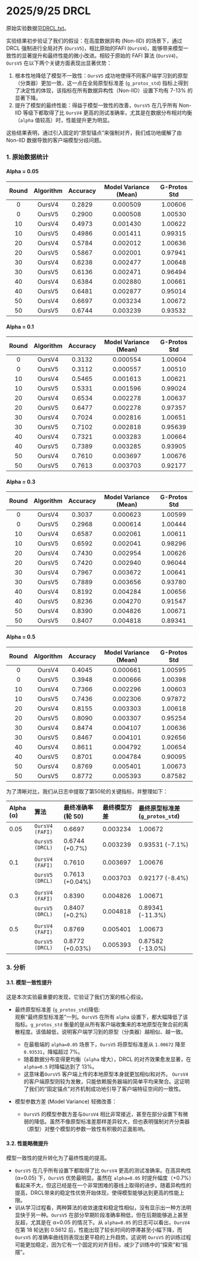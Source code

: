 # 2025/9/25 DRCL

原始实验数据见[DRCL.txt](DRCL.txt)。

实验结果初步验证了我们的假设：在高度数据异构 (Non-IID) 的场景下，通过 DRCL 强制进行全局对齐 (`OursV5`)，相比原始的FAFI (`OursV4`)，能够带来模型一致性的显著提升和最终性能的微小改进。相较于原始的 FAFI 算法 (`OursV4`)，`OursV5` 在以下两个关键方面表现出显著优势：

1.  根本性地降低了模型不一致性：`OursV5` 成功地使得不同客户端学习到的原型（分类器）更加一致，这一点在全局原型标准差 (`g_protos_std`) 指标上得到了决定性的体现，该指标在所有数据异构性（Non-IID）设置下均有 7-13% 的显著下降。
2.  提升了模型的最终性能：得益于模型一致性的改善，`OursV5` 在几乎所有 Non-IID 等级下都取得了比 `OursV4` 更高的测试准确率，尤其是在数据分布相对均衡（`alpha` 值较高）时，性能提升更为明显。

这些结果表明，通过引入固定的“原型锚点”来强制对齐，我们成功地缓解了由 Non-IID 数据导致的客户端模型分歧问题。

### 1. 原始数据统计

#### Alpha = 0.05

| Round | Algorithm | Accuracy | Model Variance (Mean) | G-Protos Std |
| :---: | :---: | :---: | :---: | :---: |
| 0 | OursV4 | 0.2829 | 0.000509 | 1.00606 |
| 0 | OursV5 | 0.2900 | 0.000508 | 1.00530 |
| 10 | OursV4 | 0.4973 | 0.001430 | 1.00622 |
| 10 | OursV5 | 0.4986 | 0.001411 | 0.99315 |
| 20 | OursV4 | 0.5784 | 0.002012 | 1.00636 |
| 20 | OursV5 | 0.5867 | 0.002001 | 0.97941 |
| 30 | OursV4 | 0.6238 | 0.002477 | 1.00648 |
| 30 | OursV5 | 0.6136 | 0.002471 | 0.96494 |
| 40 | OursV4 | 0.6384 | 0.002880 | 1.00661 |
| 40 | OursV5 | 0.6481 | 0.002877 | 0.95014 |
| 50 | OursV4 | 0.6697 | 0.003234 | 1.00672 |
| 50 | OursV5 | 0.6744 | 0.003239 | 0.93532 |

#### Alpha = 0.1

| Round | Algorithm | Accuracy | Model Variance (Mean) | G-Protos Std |
| :---: | :---: | :---: | :---: | :---: |
| 0 | OursV4 | 0.3132 | 0.000554 | 1.00604 |
| 0 | OursV5 | 0.3112 | 0.000557 | 1.00510 |
| 10 | OursV4 | 0.5465 | 0.001613 | 1.00621 |
| 10 | OursV5 | 0.5331 | 0.001596 | 0.99024 |
| 20 | OursV4 | 0.6534 | 0.002278 | 1.00637 |
| 20 | OursV5 | 0.6477 | 0.002278 | 0.97357 |
| 30 | OursV4 | 0.7024 | 0.002816 | 1.00651 |
| 30 | OursV5 | 0.7102 | 0.002818 | 0.95639 |
| 40 | OursV4 | 0.7321 | 0.003283 | 1.00664 |
| 40 | OursV5 | 0.7389 | 0.003285 | 0.93905 |
| 50 | OursV4 | 0.7610 | 0.003697 | 1.00676 |
| 50 | OursV5 | 0.7613 | 0.003703 | 0.92177 |

#### Alpha = 0.3

| Round | Algorithm | Accuracy | Model Variance (Mean) | G-Protos Std |
| :---: | :---: | :---: | :---: | :---: |
| 0 | OursV4 | 0.3037 | 0.000623 | 1.00599 |
| 0 | OursV5 | 0.2968 | 0.000614 | 1.00444 |
| 10 | OursV4 | 0.6587 | 0.002061 | 1.00611 |
| 10 | OursV5 | 0.6592 | 0.002041 | 0.98296 |
| 20 | OursV4 | 0.7430 | 0.002954 | 1.00626 |
| 20 | OursV5 | 0.7420 | 0.002940 | 0.96044 |
| 30 | OursV4 | 0.7967 | 0.003672 | 1.00641 |
| 30 | OursV5 | 0.7889 | 0.003656 | 0.93780 |
| 40 | OursV4 | 0.8192 | 0.004284 | 1.00656 |
| 40 | OursV5 | 0.8236 | 0.004270 | 0.91547 |
| 50 | OursV4 | 0.8390 | 0.004826 | 1.00671 |
| 50 | OursV5 | 0.8407 | 0.004818 | 0.89341 |

#### Alpha = 0.5

| Round | Algorithm | Accuracy | Model Variance (Mean) | G-Protos Std |
| :---: | :---: | :---: | :---: | :---: |
| 0 | OursV4 | 0.4045 | 0.000661 | 1.00595 |
| 0 | OursV5 | 0.3948 | 0.000666 | 1.00398 |
| 10 | OursV4 | 0.7366 | 0.002296 | 1.00603 |
| 10 | OursV5 | 0.7436 | 0.002306 | 0.97872 |
| 20 | OursV4 | 0.8155 | 0.003303 | 1.00618 |
| 20 | OursV5 | 0.8090 | 0.003307 | 0.95254 |
| 30 | OursV4 | 0.8474 | 0.004107 | 1.00636 |
| 30 | OursV5 | 0.8467 | 0.004101 | 0.92656 |
| 40 | OursV4 | 0.8611 | 0.004792 | 1.00654 |
| 40 | OursV5 | 0.8701 | 0.004784 | 0.90095 |
| 50 | OursV4 | 0.8769 | 0.005401 | 1.00673 |
| 50 | OursV5 | 0.8772 | 0.005393 | 0.87582 |


为了清晰对比，我们从日志中提取了第50轮的关键指标，并整理如下：

| Alpha (α) | 算法 | 最终准确率 (轮 50) | 最终模型方差 | 最终原型标准差 (`g_protos_std`) |
| :--- | :--- | :--- | :--- | :--- |
| 0.05 | `OursV4 (FAFI)` | 0.6697 | 0.003234 | 1.00672 |
| | `OursV5 (DRCL)` | 0.6744 (+0.7%) | 0.003239 | 0.93531 (-7.1%) |
| | | | | |
| 0.1 | `OursV4 (FAFI)` | 0.7610 | 0.003697 | 1.00676 |
| | `OursV5 (DRCL)` | 0.7613 (+0.04%) | 0.003703 | 0.92177 (-8.4%) |
| | | | | |
| 0.3 | `OursV4 (FAFI)` | 0.8390 | 0.004826 | 1.00671 |
| | `OursV5 (DRCL)` | 0.8407 (+0.2%) | 0.004818 | 0.89341 (-11.3%) |
| | | | | |
| 0.5 | `OursV4 (FAFI)` | 0.8769 | 0.005401 | 1.00673 |
| | `OursV5 (DRCL)` | 0.8772 (+0.03%) | 0.005393 | 0.87582 (-13.0%) |

### 3. 分析

#### 3.1. 模型一致性提升

这是本次实验最重要的发现，它验证了我们方案的核心假设。

*   最终原型标准差 (`g_protos_std`)降低:   
观察“最终原型标准差”一列。`OursV5` 在所有 `alpha` 设置下，都大幅降低了该指标。`g_protos_std` 衡量的是从所有客户端收集来的本地原型在聚合前的离散程度。该值越低，说明客户端学习到的原型（分类器）越相似、越一致。
    *   在最极端的 `alpha=0.05` 场景下，`OursV5` 将原型标准差从 `1.00672` 降至 `0.93531`，降幅超过 7%。
    *   随着数据分布变得更均衡（`alpha` 增大），DRCL 的对齐效果愈发显著，在 `alpha=0.5` 时降幅达到了 13%。
    *   这意味着`OursV5` 客户端上传的本地原型本身就更加相似和对齐。 `OursV4` 的客户端原型则较为发散，只能依赖服务器端的简单平均来聚合。这证明了我们的“固定锚点”对齐机制成功地引导了客户端特征空间的一致性。

*   模型参数方差 (Model Variance) 轻微改善：
    *   `OursV5` 的模型参数方差与`OursV4` 相比非常接近，甚至在部分设置下有微弱的降低。虽然不像原型标准差那样差异较大，但也表明强制对齐分类器（原型）对整个模型的参数一致性有积极的正面影响。

#### 3.2. 性能略微提升

模型一致性的提升转化为了最终性能的提高。

*   `OursV5` 在几乎所有设置下都取得了比 `OursV4` 更高的测试准确率。在高异构性 (α=0.05) 下，`OursV5` 优势最明显。虽然在 `alpha=0.05` 时提升幅度（+0.7%）看起来不大，但这已经是在一个非常困难的基线上取得的进步。随着异构性的提高，DRCL带来的稳定性优势开始体现，使得模型能够达到更高的性能上限。
*   训从学习过程看，两种算法的收敛速度和稳定性相似，没有显示出一种方法明显快于另一种。`OursV5` 在部分早期阶段准确率稍低，但在后期能够追上甚至反超，尤其是在 α=0.05 的情况下。从 `alpha=0.05` 的日志可以看出，`OursV4` 在第 18 轮达到 0.5612 后，性能出现了较长时间的停滞甚至小幅下降，而 `OursV5` 的准确率曲线则表现出更平稳的上升趋势。这说明 `OursV5` 的训练过程可能更加稳定，因为它有一个固定的对齐目标，减少了训练中的“探索”和“摇摆”。
